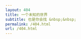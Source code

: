 ```yaml
---
layout: 404
title: 一个未知的世界
subtitle: 也是你会找 &nbsp;&nbsp;
permalink: /404.html
url: /404.html
---
```

